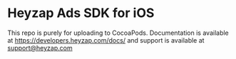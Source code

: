 Heyzap Ads SDK for iOS
==============


This repo is purely for uploading to CocoaPods. Documentation is available at https://developers.heyzap.com/docs/ and support is available at support@heyzap.com